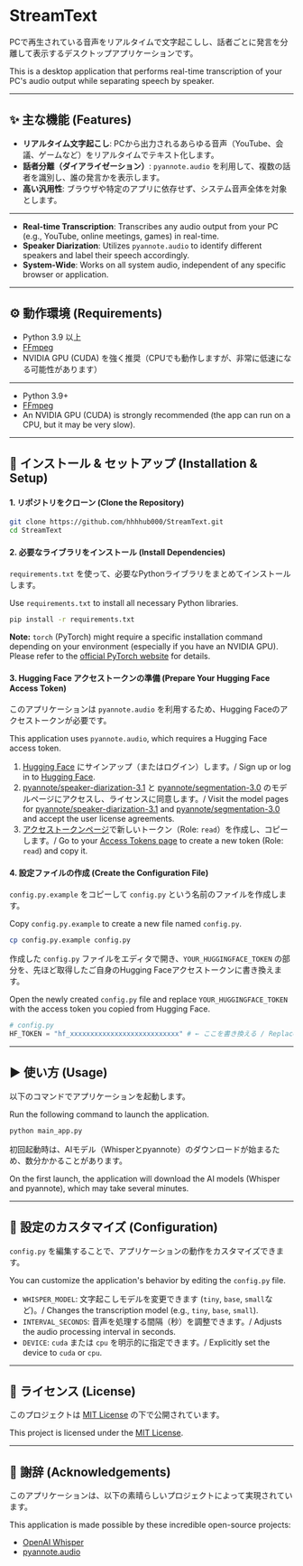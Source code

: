 # StreamText

PCで再生されている音声をリアルタイムで文字起こしし、話者ごとに発言を分離して表示するデスクトップアプリケーションです。

This is a desktop application that performs real-time transcription of your PC's audio output while separating speech by speaker.

---

## ✨ 主な機能 (Features)

* **リアルタイム文字起こし**: PCから出力されるあらゆる音声（YouTube、会議、ゲームなど）をリアルタイムでテキスト化します。
* **話者分離（ダイアライゼーション）**: `pyannote.audio` を利用して、複数の話者を識別し、誰の発言かを表示します。
* **高い汎用性**: ブラウザや特定のアプリに依存せず、システム音声全体を対象とします。

---

* **Real-time Transcription**: Transcribes any audio output from your PC (e.g., YouTube, online meetings, games) in real-time.
* **Speaker Diarization**: Utilizes `pyannote.audio` to identify different speakers and label their speech accordingly.
* **System-Wide**: Works on all system audio, independent of any specific browser or application.

---

## ⚙️ 動作環境 (Requirements)

* Python 3.9 以上
* [FFmpeg](https://ffmpeg.org/download.html)
* NVIDIA GPU (CUDA) を強く推奨（CPUでも動作しますが、非常に低速になる可能性があります）

---

* Python 3.9+
* [FFmpeg](https://ffmpeg.org/download.html)
* An NVIDIA GPU (CUDA) is strongly recommended (the app can run on a CPU, but it may be very slow).

---

## 🚀 インストール & セットアップ (Installation & Setup)

#### 1. リポジトリをクローン (Clone the Repository)

```bash
git clone https://github.com/hhhhub000/StreamText.git
cd StreamText
```

#### 2. 必要なライブラリをインストール (Install Dependencies)

`requirements.txt` を使って、必要なPythonライブラリをまとめてインストールします。

Use `requirements.txt` to install all necessary Python libraries.

```bash
pip install -r requirements.txt
```
**Note:** `torch` (PyTorch) might require a specific installation command depending on your environment (especially if you have an NVIDIA GPU). Please refer to the [official PyTorch website](https://pytorch.org/get-started/locally/) for details.

#### 3. Hugging Face アクセストークンの準備 (Prepare Your Hugging Face Access Token)

このアプリケーションは `pyannote.audio` を利用するため、Hugging Faceのアクセストークンが必要です。

This application uses `pyannote.audio`, which requires a Hugging Face access token.

1.  [Hugging Face](https://huggingface.co/) にサインアップ（またはログイン）します。/ Sign up or log in to [Hugging Face](https://huggingface.co/).
2.  [pyannote/speaker-diarization-3.1](https://huggingface.co/pyannote/speaker-diarization-3.1) と [pyannote/segmentation-3.0](https://huggingface.co/pyannote/segmentation-3.0) のモデルページにアクセスし、ライセンスに同意します。/ Visit the model pages for [pyannote/speaker-diarization-3.1](https://huggingface.co/pyannote/speaker-diarization-3.1) and [pyannote/segmentation-3.0](https://huggingface.co/pyannote/segmentation-3.0) and accept the user license agreements.
3.  [アクセストークンページ](https://huggingface.co/settings/tokens)で新しいトークン（Role: `read`）を作成し、コピーします。/ Go to your [Access Tokens page](https://huggingface.co/settings/tokens) to create a new token (Role: `read`) and copy it.

#### 4. 設定ファイルの作成 (Create the Configuration File)

`config.py.example` をコピーして `config.py` という名前のファイルを作成します。

Copy `config.py.example` to create a new file named `config.py`.

```bash
cp config.py.example config.py
```

作成した `config.py` ファイルをエディタで開き、`YOUR_HUGGINGFACE_TOKEN` の部分を、先ほど取得したご自身のHugging Faceアクセストークンに書き換えます。

Open the newly created `config.py` file and replace `YOUR_HUGGINGFACE_TOKEN` with the access token you copied from Hugging Face.

```python
# config.py
HF_TOKEN = "hf_xxxxxxxxxxxxxxxxxxxxxxxxxxx" # ← ここを書き換える / Replace this with your token
```

---

## ▶️ 使い方 (Usage)

以下のコマンドでアプリケーションを起動します。

Run the following command to launch the application.

```bash
python main_app.py
```

初回起動時は、AIモデル（Whisperとpyannote）のダウンロードが始まるため、数分かかることがあります。

On the first launch, the application will download the AI models (Whisper and pyannote), which may take several minutes.

---

## 🔧 設定のカスタマイズ (Configuration)

`config.py` を編集することで、アプリケーションの動作をカスタマイズできます。

You can customize the application's behavior by editing the `config.py` file.

* `WHISPER_MODEL`: 文字起こしモデルを変更できます (`tiny`, `base`, `small`など)。/ Changes the transcription model (e.g., `tiny`, `base`, `small`).
* `INTERVAL_SECONDS`: 音声を処理する間隔（秒）を調整できます。/ Adjusts the audio processing interval in seconds.
* `DEVICE`: `cuda` または `cpu` を明示的に指定できます。/ Explicitly set the device to `cuda` or `cpu`.

---

## 📄 ライセンス (License)

このプロジェクトは [MIT License](LICENSE) の下で公開されています。

This project is licensed under the [MIT License](LICENSE).

---

## 🙏 謝辞 (Acknowledgements)

このアプリケーションは、以下の素晴らしいプロジェクトによって実現されています。

This application is made possible by these incredible open-source projects:

* [OpenAI Whisper](https://github.com/openai/whisper)
* [pyannote.audio](https://github.com/pyannote/pyannote-audio)
